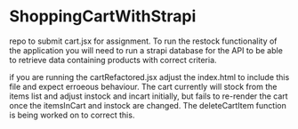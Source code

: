 # ShoppingCartWithStrapi

repo to submit cart.jsx for assignment.
To run the restock functionality of the application you will need to run a strapi database 
for the API to be able to retrieve data containing products with correct criteria.

if you are running the cartRefactored.jsx adjust the index.html to include this file and expect erroeous behaviour. 
The cart currently will stock from the items list and adjust instock and incart initially, but fails to re-render 
the cart once the itemsInCart and instock are changed.  The deleteCartItem function is being worked on to correct this.
